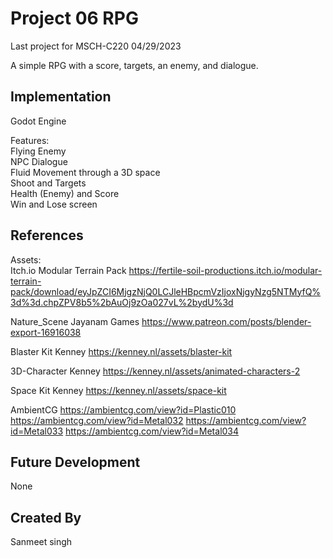 # Project 06 RPG
Last project for MSCH-C220
04/29/2023

A simple RPG with a score, targets, an enemy, and dialogue.

## Implementation
Godot Engine

Features:  
Flying Enemy  
NPC Dialogue  
Fluid Movement through a 3D space  
Shoot and Targets  
Health (Enemy) and Score  
Win and Lose screen  

## References
Assets:  
Itch.io Modular Terrain Pack 
https://fertile-soil-productions.itch.io/modular-terrain-pack/download/eyJpZCI6MjgzNjQ0LCJleHBpcmVzIjoxNjgyNzg5NTMyfQ%3d%3d.chpZPV8b5%2bAuOj9zOa027vL%2bydU%3d 

Nature_Scene Jayanam Games 
https://www.patreon.com/posts/blender-export-16916038 

Blaster Kit Kenney 
https://kenney.nl/assets/blaster-kit 

3D-Character Kenney 
https://kenney.nl/assets/animated-characters-2 

Space Kit Kenney 
https://kenney.nl/assets/space-kit 

AmbientCG 
https://ambientcg.com/view?id=Plastic010 
https://ambientcg.com/view?id=Metal032 
https://ambientcg.com/view?id=Metal033 
https://ambientcg.com/view?id=Metal034 

## Future Development
None

## Created By
Sanmeet singh

